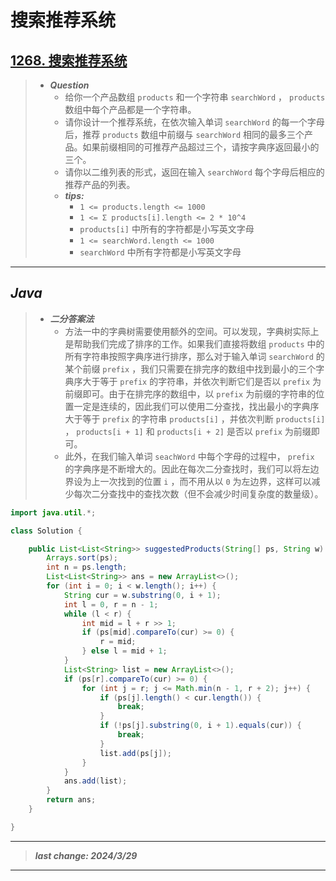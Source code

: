 # 搜索推荐系统

## [1268. 搜索推荐系统](https://leetcode.cn/problems/search-suggestions-system/)

> - ***Question***
>   - 给你一个产品数组 `products` 和一个字符串 `searchWord` ， `products` 数组中每个产品都是一个字符串。
>   - 请你设计一个推荐系统，在依次输入单词 `searchWord` 的每一个字母后，推荐 `products` 数组中前缀与 `searchWord` 相同的最多三个产品。如果前缀相同的可推荐产品超过三个，请按字典序返回最小的三个。
>   - 请你以二维列表的形式，返回在输入 `searchWord` 每个字母后相应的推荐产品的列表。
>   - ***tips:***
>     - `1 <= products.length <= 1000`
>     - `1 <= Σ products[i].length <= 2 * 10^4`
>     - `products[i]` 中所有的字符都是小写英文字母
>     - `1 <= searchWord.length <= 1000`
>     - `searchWord` 中所有字符都是小写英文字母

---

## *Java*

> - ***二分答案法***
>   - 方法一中的字典树需要使用额外的空间。可以发现，字典树实际上是帮助我们完成了排序的工作。如果我们直接将数组 `products` 中的所有字符串按照字典序进行排序，那么对于输入单词 `searchWord` 的某个前缀 `prefix` ，我们只需要在排完序的数组中找到最小的三个字典序大于等于 `prefix` 的字符串，并依次判断它们是否以 `prefix` 为前缀即可。由于在排完序的数组中，以 `prefix` 为前缀的字符串的位置一定是连续的，因此我们可以使用二分查找，找出最小的字典序大于等于 `prefix` 的字符串 `products[i]` ，并依次判断 `products[i]` ， `products[i + 1]` 和 `products[i + 2]` 是否以 `prefix` 为前缀即可。
>   - 此外，在我们输入单词 `seachWord` 中每个字母的过程中， `prefix` 的字典序是不断增大的。因此在每次二分查找时，我们可以将左边界设为上一次找到的位置 `i` ，而不用从以 `0` 为左边界，这样可以减少每次二分查找中的查找次数（但不会减少时间复杂度的数量级）。

```java
import java.util.*;

class Solution {

    public List<List<String>> suggestedProducts(String[] ps, String w) {
        Arrays.sort(ps);
        int n = ps.length;
        List<List<String>> ans = new ArrayList<>();
        for (int i = 0; i < w.length(); i++) {
            String cur = w.substring(0, i + 1);
            int l = 0, r = n - 1;
            while (l < r) {
                int mid = l + r >> 1;
                if (ps[mid].compareTo(cur) >= 0) {
                    r = mid;
                } else l = mid + 1;
            }
            List<String> list = new ArrayList<>();
            if (ps[r].compareTo(cur) >= 0) {
                for (int j = r; j <= Math.min(n - 1, r + 2); j++) {
                    if (ps[j].length() < cur.length()) {
                        break;
                    }
                    if (!ps[j].substring(0, i + 1).equals(cur)) {
                        break;
                    }
                    list.add(ps[j]);
                }
            }
            ans.add(list);
        }
        return ans;
    }

}
```

---

> ***last change: 2024/3/29***

---

